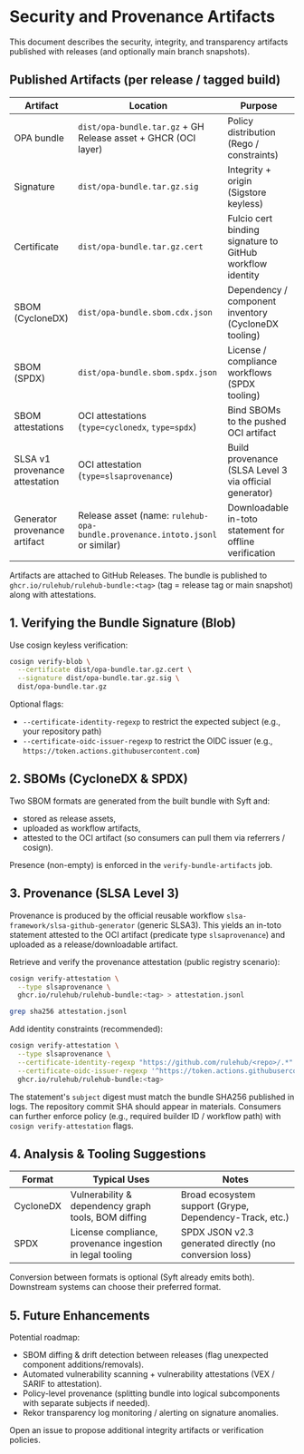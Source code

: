 # Security and Provenance Artifacts

This document describes the security, integrity, and transparency artifacts published with releases (and optionally main branch snapshots).

## Published Artifacts (per release / tagged build)

| Artifact                       | Location                                                                      | Purpose                                                   |
| ------------------------------ | ----------------------------------------------------------------------------- | --------------------------------------------------------- |
| OPA bundle                     | `dist/opa-bundle.tar.gz` + GH Release asset + GHCR (OCI layer)                | Policy distribution (Rego / constraints)                  |
| Signature                      | `dist/opa-bundle.tar.gz.sig`                                                  | Integrity + origin (Sigstore keyless)                     |
| Certificate                    | `dist/opa-bundle.tar.gz.cert`                                                 | Fulcio cert binding signature to GitHub workflow identity |
| SBOM (CycloneDX)               | `dist/opa-bundle.sbom.cdx.json`                                               | Dependency / component inventory (CycloneDX tooling)      |
| SBOM (SPDX)                    | `dist/opa-bundle.sbom.spdx.json`                                              | License / compliance workflows (SPDX tooling)             |
| SBOM attestations              | OCI attestations (`type=cyclonedx`, `type=spdx`)                              | Bind SBOMs to the pushed OCI artifact                     |
| SLSA v1 provenance attestation | OCI attestation (`type=slsaprovenance`)                                       | Build provenance (SLSA Level 3 via official generator)    |
| Generator provenance artifact  | Release asset (name: `rulehub-opa-bundle.provenance.intoto.jsonl` or similar) | Downloadable in-toto statement for offline verification   |

Artifacts are attached to GitHub Releases. The bundle is published to `ghcr.io/rulehub/rulehub-bundle:<tag>` (tag = release tag or main snapshot) along with attestations.

## 1. Verifying the Bundle Signature (Blob)

Use cosign keyless verification:

```bash
cosign verify-blob \
  --certificate dist/opa-bundle.tar.gz.cert \
  --signature dist/opa-bundle.tar.gz.sig \
  dist/opa-bundle.tar.gz
```

Optional flags:

- `--certificate-identity-regexp` to restrict the expected subject (e.g., your repository path)
- `--certificate-oidc-issuer-regexp` to restrict the OIDC issuer (e.g., `https://token.actions.githubusercontent.com`)

## 2. SBOMs (CycloneDX & SPDX)

Two SBOM formats are generated from the built bundle with Syft and:

- stored as release assets,
- uploaded as workflow artifacts,
- attested to the OCI artifact (so consumers can pull them via referrers / cosign).

Presence (non-empty) is enforced in the `verify-bundle-artifacts` job.

## 3. Provenance (SLSA Level 3)

Provenance is produced by the official reusable workflow `slsa-framework/slsa-github-generator` (generic SLSA3). This yields an in-toto statement attested to the OCI artifact (predicate type `slsaprovenance`) and uploaded as a release/downloadable artifact.

Retrieve and verify the provenance attestation (public registry scenario):

```bash
cosign verify-attestation \
  --type slsaprovenance \
  ghcr.io/rulehub/rulehub-bundle:<tag> > attestation.jsonl

grep sha256 attestation.jsonl
```

Add identity constraints (recommended):

```bash
cosign verify-attestation \
  --type slsaprovenance \
  --certificate-identity-regexp "https://github.com/rulehub/<repo>/.*" \
  --certificate-oidc-issuer-regexp '^https://token.actions.githubusercontent.com$' \
  ghcr.io/rulehub/rulehub-bundle:<tag>
```

The statement's `subject` digest must match the bundle SHA256 published in logs. The repository commit SHA should appear in materials. Consumers can further enforce policy (e.g., required builder ID / workflow path) with `cosign verify-attestation` flags.

## 4. Analysis & Tooling Suggestions

| Format    | Typical Uses                                              | Notes                                                   |
| --------- | --------------------------------------------------------- | ------------------------------------------------------- |
| CycloneDX | Vulnerability & dependency graph tools, BOM diffing       | Broad ecosystem support (Grype, Dependency-Track, etc.) |
| SPDX      | License compliance, provenance ingestion in legal tooling | SPDX JSON v2.3 generated directly (no conversion loss)  |

Conversion between formats is optional (Syft already emits both). Downstream systems can choose their preferred format.

## 5. Future Enhancements

Potential roadmap:

- SBOM diffing & drift detection between releases (flag unexpected component additions/removals).
- Automated vulnerability scanning + vulnerability attestations (VEX / SARIF to attestation).
- Policy-level provenance (splitting bundle into logical subcomponents with separate subjects if needed).
- Rekor transparency log monitoring / alerting on signature anomalies.

Open an issue to propose additional integrity artifacts or verification policies.
